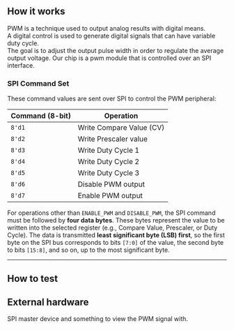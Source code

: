 <!---

This file is used to generate your project datasheet. Please fill in the information below and delete any unused
sections.

You can also include images in this folder and reference them in the markdown. Each image must be less than
512 kb in size, and the combined size of all images must be less than 1 MB.
-->

## How it works

PWM is a technique used to output analog results with digital means.  
A digital control is used to generate digital signals that can have variable duty cycle.  
The goal is to adjust the output pulse width in order to regulate the average output voltage.
Our chip is a pwm module that is controlled over an SPI interface.

### SPI Command Set
These command values are sent over SPI to control the PWM peripheral:

| Command (8-bit) | Operation                |
|-----------------|--------------------------|
| `8'd1`          | Write Compare Value (CV) |
| `8'd2`          | Write Prescaler value    |
| `8'd3`          | Write Duty Cycle 1       |
| `8'd4`          | Write Duty Cycle 2       |
| `8'd5`          | Write Duty Cycle 3       |
| `8'd6`          | Disable PWM output       |
| `8'd7`          | Enable PWM output        |

For operations other than `ENABLE_PWM` and `DISABLE_PWM`, the SPI command must be followed by **four data bytes**. These bytes represent the value to be written into the selected register (e.g., Compare Value, Prescaler, or Duty Cycle). The data is transmitted **least significant byte (LSB) first**, so the first byte on the SPI bus corresponds to bits `[7:0]` of the value, the second byte to bits `[15:8]`, and so on, up to the most significant byte. 


---

## How to test



## External hardware

SPI master device and something to view the PWM signal with.
